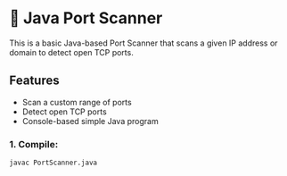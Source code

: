 # 🔐 Java Port Scanner

This is a basic Java-based Port Scanner that scans a given IP address or domain to detect open TCP ports.

##  Features

- Scan a custom range of ports
- Detect open TCP ports
- Console-based simple Java program

### 1. Compile:

```bash
javac PortScanner.java
